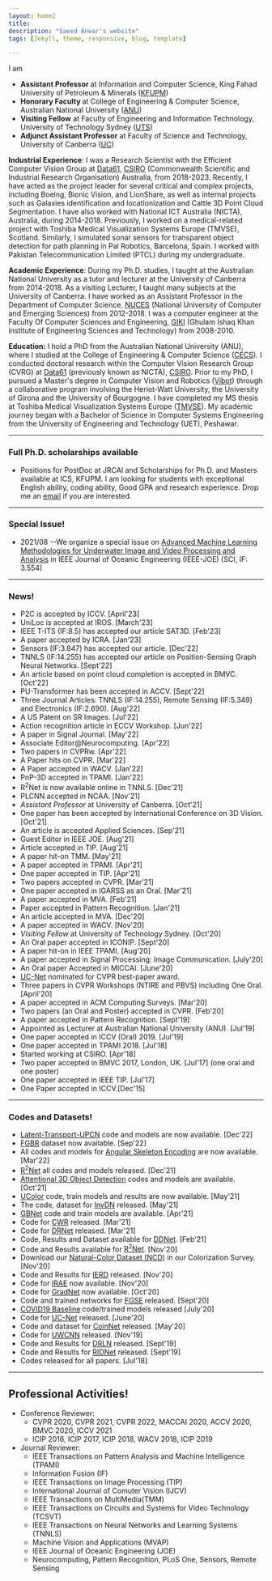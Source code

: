 ```yaml
---
layout: home2
title: 
description: "Saeed Anwar's website"
tags: [Jekyll, theme, responsive, blog, template]

---
```

I am 
* <strong>Assistant Professor </strong> at Information and Computer Science, King Fahad University of Petroleum & Minerals ([KFUPM](http://www.kfupm.edu.sa/)) 
* <strong>Honorary Faculty </strong> at College of Engineering & Computer Science, Australian National University ([ANU](https://www.anu.edu.au/))
* <strong>Visiting Fellow</strong> at Faculty of Engineering and Information Technology, University of Technology Sydney ([UTS](https://www.uts.edu.au/))
* <strong>Adjunct Assistant Professor</strong> at Faculty of Science and Technology, University of Canberra ([UC](https://www.canberra.edu.au/))


<strong>Industrial Experience</strong>: I was a Research Scientist with the Efficient Computer Vision Group at [Data61](http://www.data61.csiro.au/), [CSIRO](http://www.csiro.au/) (Commonwealth Scientific and Industrial Research Organisation) Australia, from 2018-2023. Recently, I have acted as the project leader for several critical and complex projects, including Boeing, Bionic Vision, and LionShare, as well as internal projects such as Galaxies identification and locationization and Cattle 3D Point Cloud Segmentation. I have also worked with National ICT Australia (NICTA), Australia, during 2014-2018. Previously, I worked on a medical-related project with Toshiba Medical Visualization Systems Europe (TMVSE), Scotland. Similarly, I simulated sonar sensors for transparent object detection for path planning in Pal Robotics, Barcelona, Spain. I worked with Pakistan Telecommunication Limited (PTCL) during my undergraduate.

<strong>Academic Experience</strong>: During my Ph.D. studies, I taught at the Australian National University as a tutor and lecturer at the University of Canberra from 2014-2018. As a visiting Lecturer, I taught many subjects at the University of Canberra. I have worked as an Assistant Professor in the Department of Computer Science, [NUCES](https://www.nu.edu.pk/) (National University of Computer and Emerging Sciences) from 2012-2018. I was a computer engineer at the Faculty Of Computer Sciences and Engineering, [GIKI](https://giki.edu.pk/) (Ghulam Ishaq Khan Institute of Engineering Sciences and Technology) from 2008-2010.

<strong>Education:</strong> I hold a PhD from the Australian National University (ANU), where I studied at the College of Engineering & Computer Science  ([CECS](https://cecs.anu.edu.au/)). I conducted doctoral research within the Computer Vision Research Group (CVRG) at [Data61](http://www.data61.csiro.au/) (previously known as NICTA), [CSIRO](http://www.csiro.au/). Prior to my PhD, I pursued a Master's degree in Computer Vision and Robotics ([Vibot](http://www.vibot.org/)) through a collaborative program involving the Heriot-Watt University, the University of Girona and the University of Bourgogne. I have completed my MS thesis at Toshiba Medical Visualization Systems Europe ([TMVSE](https://www.linkedin.com/company/toshiba-medical-visualization-systems-europe-ltd)). My academic journey began with a Bachelor of Science in Computer Systems Engineering from the University of Engineering and Technology (UET), Peshawar.

---
### Full Ph.D. scholarships available
* Positions for PostDoc at JRCAI and Scholarships for Ph.D. and Masters available at ICS, KFUPM. I am looking for students with exceptional English ability, coding ability, Good GPA and research experience. Drop me an [email](mailto:saeed.anwar@kfupm.edu.sa) if you are interested.  

---
### Special Issue!
* 2021/08 --We organize a special issue on [Advanced Machine Learning Methodologies for Underwater Image and Video Processing and Analysis](https://ieeeoes.org/publications/ieee-journal-of-oceanic-engineering/joe-special-issues/) in IEEE Journal of Oceanic Engineering (IEEE-JOE) (SCI, IF: 3.554)

---
### News!
* P2C is accepted by ICCV. [April'23]
* UniLoc is accepted at IROS. [March'23]
* IEEE T-ITS (IF:8.5) has accepted our article SAT3D. [Feb'23]
* A paper accepted by ICRA. [Jan'23]
* Sensors (IF:3.847) has accepted our article. [Dec'22]
* TNNLS (IF:14.255) has accepted our article on Position-Sensing Graph Neural Networks. [Sept'22]
* An article based on point cloud completion is accepted in BMVC. [Oct'22]
* PU-Transformer has been accepted in ACCV. [Sept'22]
* Three Journal Articles: TNNLS (IF:14.255), Remote Sensing (IF:5.349) and Electronics (IF:2.690). [Aug'22]
* A US Patent on SR Images. [Jul'22]
* Action recognition article in ECCV Workshop. [Jun'22]
* A paper in Signal Journal. [May'22]
* Associate Editor@Neurocomputing. [Apr'22]
* Two papers in CVPRw. [Apr'22]
* A Paper hits on CVPR. [Mar'22]
* A Paper accepted in WACV. [Jan'22]
* PnP-3D accepted in TPAMI. [Jan'22]
* R<sup>2</sup>Net is now available online in TNNLS. [Dec'21]
* PLCNN accepted in NCAA. [Nov'21]
* *Assistant Professor* at University of Canberra. [Oct'21]
* One paper has been accepted by International Conference on 3D Vision. [Oct'21]
* An article is accepted Applied Sciences. [Sep'21]
* Guest Editor in IEEE JOE. [Aug'21]
* Article accepted in TIP. [Aug'21]
* A paper hit-on TMM. [May'21]
* A paper accepted in TPAMI. [Apr'21]
* One paper accepted in TIP. [Apr'21]
* Two papers accepted in CVPR. [Mar'21]
* One paper accepted in IGARSS as an Oral. [Mar'21]
* A paper accepted in MVA. [Feb'21]
* Paper accepted in Pattern Recognition. [Jan'21]
* An article accepted in MVA. [Dec'20]
* A paper accepted in WACV. [Nov'20]
* *Visiting Fellow* at University of Technology Sydney. [Oct'20]
* An Oral paper accepted in ICONIP. [Sept'20]
* A paper hit-on in IEEE TPAMI. [Aug'20]
* A paper accepted in Signal Processing: Image Communication. [July'20]
* An Oral paper Accepted in MICCAI. [June'20] 
* [UC-Net](http://openaccess.thecvf.com/content_CVPR_2020/papers/Zhang_UC-Net_Uncertainty_Inspired_RGB-D_Saliency_Detection_via_Conditional_Variational_Autoencoders_CVPR_2020_paper.pdf) nominated for CVPR best-paper award.
* Three papers in CVPR Workshops (NTIRE and PBVS) including One Oral. [April'20]
* A paper accepted in ACM Computing Surveys. [Mar'20]
* Two papers (an Oral and Poster) accepted in CVPR. [Feb'20]
* A paper accepted in Pattern Recognition. [Sept'19]
* Appointed as Lecturer at Australian National University (ANU). [Jul'19]
* One paper accepted in ICCV (Oral) 2019. [Jul'19]
* One paper accepted in TPAMI 2018. [Jul'18]
* Started working at CSIRO. [Apr'18]
* Two paper accepted in BMVC 2017, London, UK. [Jul'17] (one oral and one poster)
* One paper accepted in IEEE TIP. [Jul'17]
* One Paper accepted in ICCV.[Dec'15]

---
### Codes and Datasets!
* [Latent-Transport-UPCN](https://github.com/CuiRuikai/Latent-Transport-UPCN) code and models are now available. [Dec'22]
* [FGBR](https://github.com/hafeez-anwar/FGBR) dataset now available. [Sep'22]
* All codes and models for [Angular Skeleton Encoding](https://github.com/ZhenyueQin/Angular-Skeleton-Encoding) are now available. [Mar'22]
* [R<sup>2</sup>Net](https://github.com/saeed-anwar/R2Net) all codes and models released. [Dec'21]
* [Attentional 3D Object Detection](https://github.com/ShiQiu0419/attentions_in_3D_detection) codes and models are available. [Oct'21]
* [UColor](https://github.com/Li-Chongyi/Ucolor) code, train models and results are now available. [May'21]
* The code, dataset for [InvDN](https://github.com/Yang-Liu1082/InvDN) released. [May'21]
* [GBNet](https://github.com/ShiQiu0419/GBNet) code and train models are available. [Apr'21]
* Code for [CWR](https://github.com/JunlinHan/CWR) released. [Mar'21]
* Code for [DRNet](https://github.com/ShiQiu0419/DRNet) released. [Mar'21]
* Code, Results and Dataset available for [DDNet](https://github.com/tanveer-hussain/EfficientSOD). [Feb'21]
* Code and Results available for [R<sup>2</sup>Net](https://github.com/saeed-anwar/R2Net). [Nov'20]
* Download our [Natural-Color Dataset (NCD)](https://github.com/saeed-anwar/ColorSurvey) in our Colorization Survey. [Nov'20]
* Code and Results for [IERD](https://github.com/saeed-anwar/IERD) released. [Nov'20]
* Code for [IRAE](https://github.com/Lillian1082/IRAE_pytorch) now available. [Nov'20]
* Code for [GradNet](https://github.com/Lillian1082/GradNet-Image-Denoising) now available. [Oct'20]
* Code and trained networks for [FGSE](https://github.com/saeed-anwar/FGSE) released. [Sept'20]
* [COVID19 Baseline](https://github.com/saeed-anwar/COVID19-Baselines) code/trained models released [July'20]
* Code for [UC-Net](https://github.com/JingZhang617/UCNet) released. [June'20]
* Code and dataset for [CoinNet](https://github.com/saeed-anwar/CoinNet) released. [May'20]
* Code for [UWCNN](https://github.com/saeed-anwar/UWCNN) released. [Nov'19] 
* Code and Results for [DRLN](https://github.com/saeed-anwar/DRLN) released. [Sept'19]
* Code and Results for [RIDNet](https://github.com/saeed-anwar/RIDNet) released. [Sept'19]
* Codes released for all papers. [Jul'18]

---
## Professional Activities!
* Conference Reviewer: 
  * CVPR 2020, CVPR 2021, CVPR 2022, MACCAI 2020, ACCV 2020, BMVC 2020, ICCV 2021
  * ICIP 2016, ICIP 2017, ICIP 2018, WACV 2018, ICIP 2019 
* Journal Reviewer: 
  * IEEE Transactions on Pattern Analysis and Machine Intelligence (TPAMI)
  * Information Fusion (IF)
  * IEEE Transactions on Image Processing (TIP)
  * International Journal of Comuter Vision (IJCV)
  * IEEE Transactions on MultiMedia(TMM)
  * IEEE Transactions on Circuits and Systems for Video Technology (TCSVT)
  * IEEE Transactions on Neural Networks and Learning Systems (TNNLS)
  * Machine Vision and Applications (MVAP)
  * IEEE Journal of Oceanic Engineering (JOE)
  * Neurocomputing, Pattern Recognition, PLoS One, Sensors, Remote Sensing

